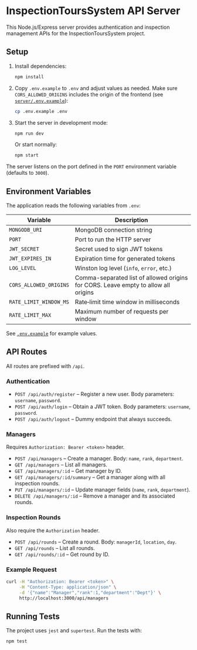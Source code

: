 # InspectionToursSystem API Server

This Node.js/Express server provides authentication and inspection management APIs for the InspectionToursSystem project.

## Setup

1. Install dependencies:
   ```bash
   npm install
   ```
2. Copy `.env.example` to `.env` and adjust values as needed. Make sure
   `CORS_ALLOWED_ORIGINS` includes the origin of the frontend (see
   [`server/.env.example`](./.env.example)):
   ```bash
   cp .env.example .env
   ```
3. Start the server in development mode:
   ```bash
   npm run dev
   ```
   Or start normally:
   ```bash
   npm start
   ```

The server listens on the port defined in the `PORT` environment variable (defaults to `3000`).

## Environment Variables

The application reads the following variables from `.env`:

| Variable | Description |
| --- | --- |
| `MONGODB_URI` | MongoDB connection string |
| `PORT` | Port to run the HTTP server |
| `JWT_SECRET` | Secret used to sign JWT tokens |
| `JWT_EXPIRES_IN` | Expiration time for generated tokens |
| `LOG_LEVEL` | Winston log level (`info`, `error`, etc.) |
| `CORS_ALLOWED_ORIGINS` | Comma-separated list of allowed origins for CORS. Leave empty to allow all origins |
| `RATE_LIMIT_WINDOW_MS` | Rate‑limit time window in milliseconds |
| `RATE_LIMIT_MAX` | Maximum number of requests per window |

See [`.env.example`](./.env.example) for example values.

## API Routes

All routes are prefixed with `/api`.

### Authentication

- `POST /api/auth/register` – Register a new user. Body parameters: `username`, `password`.
- `POST /api/auth/login` – Obtain a JWT token. Body parameters: `username`, `password`.
- `POST /api/auth/logout` – Dummy endpoint that always succeeds.

### Managers

Requires `Authorization: Bearer <token>` header.

- `POST /api/managers` – Create a manager. Body: `name`, `rank`, `department`.
- `GET /api/managers` – List all managers.
- `GET /api/managers/:id` – Get manager by ID.
- `GET /api/managers/:id/summary` – Get a manager along with all inspection rounds.
- `PUT /api/managers/:id` – Update manager fields (`name`, `rank`, `department`).
- `DELETE /api/managers/:id` – Remove a manager and its associated rounds.

### Inspection Rounds

Also require the `Authorization` header.

- `POST /api/rounds` – Create a round. Body: `managerId`, `location`, `day`.
- `GET /api/rounds` – List all rounds.
- `GET /api/rounds/:id` – Get round by ID.

### Example Request

```bash
curl -H "Authorization: Bearer <token>" \
     -H "Content-Type: application/json" \
     -d '{"name":"Manager","rank":1,"department":"Dept"}' \
     http://localhost:3000/api/managers
```

## Running Tests

The project uses `jest` and `supertest`. Run the tests with:

```bash
npm test
```